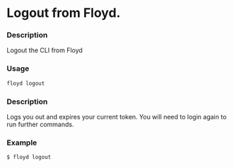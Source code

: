 Logout from Floyd.
=======
### Description
Logout the CLI from Floyd

### Usage
```bash
floyd logout
```

### Description
Logs you out and expires your current token. You will need to login again to run further commands.

### Example
```bash
$ floyd logout
```